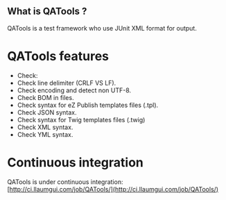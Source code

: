 What is QATools ?
----------------
QATools is a test framework who use JUnit XML format for output.


QATools features
===============
* Check:
 * Check line delimiter (CRLF VS LF).
 * Check encoding and detect non UTF-8.
 * Check BOM in files.
* Check syntax for eZ Publish templates files (.tpl).
* Check JSON syntax.
* Check syntax for Twig templates files (.twig)
* Check XML syntax.
* Check YML syntax.

Continuous integration
======================
QATools is under continuous integration: [http://ci.llaumgui.com/job/QATools/](http://ci.llaumgui.com/job/QATools/)
